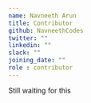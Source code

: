 ```yaml
---
name: Navneeth Arun
title: Contributor
github: NavneethCodes
twitter: ""
linkedin: ""
slack: ""
joining_date: ""
role : contributor
---
```


Still waiting for this
